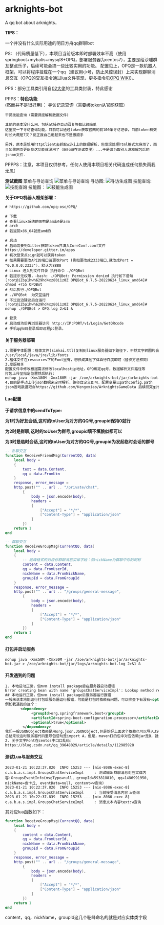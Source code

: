# arknights-bot
A qq bot about arknights..

**TIPS：**

一个并没有什么实际用途的明日方舟qq群聊bot

PS:  （代码质量低下），本项目当前版本即时部署效率不高（使用springboot+mybatis+mysql8+OPQ，部署服务器为centos7），主要是给沙雕群友整点乐子，后续可能会搞一些比较实用的功能。
 配置见上，OPQ是一款机器人框架，可以将程序挂载在一个qq（建议用小号，防止风控误封）上来实现群聊消息交互（OPQ的交互指令通过lua文件实现，更多指令见[OPQ WIKI](https://github.com/opq-osc/OPQ/wiki)）。

PPS：部分工具类引用自[02大佬](https://github.com/Strelizia02/ArknightsAPI)的工具类封装，特此感谢

PPPS：**特色功能**(然而并不是很好用)：
    寻访记录查询（需要绑token从官网获取）
    
    干员技能查询（需要调度解析数据文件）
    
    其他的基本没什么用，包括at操作自动回复等都比较简单
    这里提一下寻访查询功能，目前可以通过token获取官网的前100条寻访记录，目前token有效时长大概是7天？反正我自己用起来也不是很顺手
    
    另外，原本是想用httpClient去抓取wiki上的数据解析，但发现处理html格式太麻烦了，而且如果网页更新我这功能就没用了（旧代码在测试类里）...于是改为取别人游戏解包后的jsnon文件.
    
PPPPS：注意，本项目仅供参考，任何人使用本项目相关代码造成任何损失雨我无瓜）

**测试截图**
菜单与寻访查询
![菜单与寻访查询](https://user-images.githubusercontent.com/60766110/217429122-aa1f4093-4d70-4641-ad24-de4f5da02510.jpg)
寻访图:
![寻访生成图](https://user-images.githubusercontent.com/60766110/217429269-66bd27ac-49eb-42b6-8e4a-0c4870011d27.jpg)
技能查询:
![技能查询](https://user-images.githubusercontent.com/60766110/217429297-344d561e-3c9c-4339-9295-c977f63e3fcd.jpg)
技能图：
![技能生成图](https://user-images.githubusercontent.com/60766110/217429369-00179b04-5805-4eb8-801d-44c6765a6d2b.jpg)


**关于OPQ机器人框架部署：**

```shell
# https://github.com/opq-osc/OPQ/

# 下载
# 查看linux系统的架构是amd还是arm 
# arch
# 若返回x86_64就是amd的

# 启动
# 启动需要到Gitter获取token并填入CoreConf.conf文件
https://developer.gitter.im/apps 
# 初次登录点sign就可以获得token
# 如果需要更改API的端口请更改Port (例如更改成2333端口,就改成Port = "0.0.0.0:2333")，默认为8888
# Linux 进入到文件目录 执行命令 ./OPQBot
# 若提示无权限，-bash: ./OPQBot: Permission denied 执行如下语句
[root@iZbp1hwh629hd4xz80i1z0Z OPQBot_6.7.5-20220624_linux_amd64]# chmod +755 OPQBot
# 然后执行./OPQBot
# ./OPQBot  为交互运行
# 不过这边建议后台运行
[root@iZbp1hwh629hd4xz80i1z0Z OPQBot_6.7.5-20220624_linux_amd64]# nohup ./OPQBot > OPQ.log 2>&1 &

# 登录
# 启动成功后再浏览器访问 http://IP:PORT/v1/Login/GetQRcode
# 手机qq扫码登录后即远程pc登录。

```

#### 关于服务器部署

```txt
1.需要字体配置：楷体文件(simkai.ttl)复制到linux服务器如下路径下，不然文字转图片会出现乱码：
/usr/local/java/jre/lib/fonts
2.楷体文件在resources下的Font里有，想换成其他字体自行百度即可（替换方法相同）
3.发版相关
配置文件中修改根据需求修改localhostip地址，OPQ绑定qq号，数据解析文件路径等
打包上传至指定位置然后执行:
nohup java -Xms180M -Xmx180M -jar /zoe/arknights-bot/jar/arknights-bot.jar > /zoe/arknights-bot/jar/logs/arknights-bot.log 2>&1 &
4.目前是手动上传json数据来定时解析，路径自定义即可，配置变量见pathConfig.path
json游戏数据取自https://github.com/Kengxxiao/ArknightsGameData 后续研究github库远程自动下载办法
```

#### Lua配置

**于请求信息中的sendToType:**

**为1时为好友会话,这时的toUser为对方的QQ号,groupid保持0就行**

**为2时是群聊,这时的toUser为群号,groupid填不填貌似都可以**

**为3时是临时会话,这时的toUser为对方的QQ号,groupid为发起临时会话的群号**

```lua
-- 私聊交互
function ReceiveFriendMsg(CurrentQQ, data)
    local body =
    {
        text = data.Content,
        qq = data.FromUin
    }
    response, error_message =
    http.post("" .. url .. "/private/chat",
        {
            body = json.encode(body),
            headers =
            {
                ["Accept"] = "*/*",
                ["Content-Type"] = "application/json"
            }
        })
    return 1
end

-- 群聊交互
function ReceiveGroupMsg(CurrentQQ, data)
    local body =
    {
        -- 驼峰格式的对应你群聊消息实体字段：如nickName为群聊中你的昵称
        content = data.Content,
        qq = data.FromUserId,
        nickName = data.FromNickName,
        groupId = data.FromGroupId
    }
    response, error_message =
    http.post("" .. url .. "/groups/general-message",
        {
            body = json.encode(body),
            headers =
            {
                ["Accept"] = "*/*",
                ["Content-Type"] = "application/json"
            }
        })
    return 1
end

```

#### 打包并启动服务

```shell
nohup java -Xms50M -Xmx50M -jar /zoe/arknights-bot/jar/arknights-bot.jar > /zoe/arknights-bot/jar/logs/arknights-bot.log 2>&1 &
```



#### 开发遇到的问题

```xml
1. 本地启动正常，但mvn install package后在服务器启动报错
Error creating bean with name 'groupsChatServiceImpl': Lookup method resolution failed; nested exception is java.lang.IllegalStateException: Failed to introspect Class [com.arknights.bot.app.service.impl.GroupsChatServiceImpl] from ClassLoader [org.springframework.boot.
## 本地运行正常，但mvn install package后服务器运行报错
一般来说本地能运行打包后服务器运行报错，可能是打包时依赖有问题，可以排查下有没有<optional></optional>或者<scope></scope>标签的依赖出现，这种很容易造成代码里运行时依赖取依赖A，但打包时取依赖B，就会报错
例如我遇到的这个：
       <dependency>
            <groupId>org.springframework.boot</groupId>
            <artifactId>spring-boot-configuration-processor</artifactId>
            <optional>true</optional>
        </dependency>
我们一般JSONObject依赖是用org.json.JSONObject,但是恰好上面这个依赖也可以导入JSONObject方法，而且本地启动是不会看出异常的，而optional为true表示又会造成依赖冲突时此依赖可选，这时打包里是另外一个JSONObject依赖（org.json.JSONObject），就会出现问题。
总结来说这时服务器代码里导包语句是import A，但是，maven打的包中对应依赖jar是B，就会报错，而且从报错信息中其实看不到有用的信息，只能怀疑是pom依赖问题，我也是挨个看pom依赖列表，注释后本地运行报错才发现这个问题。
2. 关于文字Font在centos中口口乱码:
https://blog.csdn.net/qq_39648029/article/details/112985928

```



#### 测试Lua与服务交互

```shell
2023-01-21 10:22:37.820  INFO 15253 --- [nio-8086-exec-8] c.a.b.a.s.impl.GroupsChatServiceImpl     : 测试输出群聊消息对应实体内容:GroupsEventInfo(msgType=null, groupId=593818810, qq=1486991950, nickName=皮卡丘, eventData=null, content=w查询)
2023-01-21 10:22:37.820  INFO 15253 --- [nio-8086-exec-8] c.a.b.a.s.impl.GroupsChatServiceImpl     : 当前接受消息内容:w查询
2023-01-21 10:22:37.839  INFO 15253 --- [nio-8086-exec-8] c.a.b.a.s.impl.GroupsChatServiceImpl     : 消息文本内容text:w查询

```

其对应lua函数如下：

```lua
function ReceiveGroupMsg(CurrentQQ, data)
    local body =
    {
        content = data.Content,
        qq = data.FromUserId,
        nickName = data.FromNickName,
        groupId = data.FromGroupId
    }
    response, error_message =
    http.post("" .. url .. "/groups/general-message",
        {
            body = json.encode(body),
            headers =
            {
                ["Accept"] = "*/*",
                ["Content-Type"] = "application/json"
            }
        })
    return 1
end
```

content，qq，nickName，groupId这几个驼峰命名的就是对应实体类字段
